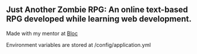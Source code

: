 ## Just Another Zombie RPG: An online text-based RPG developed while learning web development.

Made with my mentor at [Bloc](http://bloc.io)

Environment variables are stored at /config/application.yml